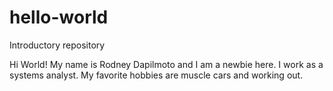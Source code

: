 # hello-world
Introductory repository

Hi World!  My name is Rodney Dapilmoto and I am a newbie here.  I work as a systems analyst.  My favorite hobbies are muscle cars and working out.
